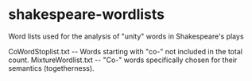 # shakespeare-wordlists
Word lists used for the analysis of "unity" words in Shakespeare's plays

CoWordStoplist.txt -- Words starting with "co-" not included in the total count.
MixtureWordlist.txt -- "Co-" words specifically chosen for their semantics (togetherness).
